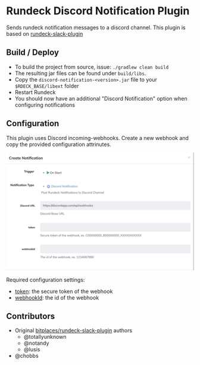 # Rundeck Discord Notification Plugin

Sends rundeck notification messages to a discord channel. This plugin is based on [rundeck-slack-plugin](https://github.com/bitplaces/rundeck-slack-plugin)

## Build / Deploy

- To build the project from source, issue: `./gradlew clean build`
- The resulting jar files can be found under `build/libs`. 
- Copy the `discord-notification-<version>.jar` file to your `$RDECK_BASE/libext` folder
- Restart Rundeck
- You should now have an additional "Discord Notification" option when configuring notifications

## Configuration
This plugin uses Discord incoming-webhooks. Create a new webhook and copy the provided configuration attrinutes.

![configuration](config.png)

Required configuration settings:

- [token](https://discord.com/developers/docs/resources/webhook): the secure token of the webhook
- [webhookId](https://discord.com/developers/docs/resources/webhook): the id of the webhook


## Contributors

*  Original [bitplaces/rundeck-slack-plugin](https://github.com/bitplaces/rundeck-slack-plugin) authors
    *  @totallyunknown
    *  @notandy
    *  @lusis
*  @chobbs